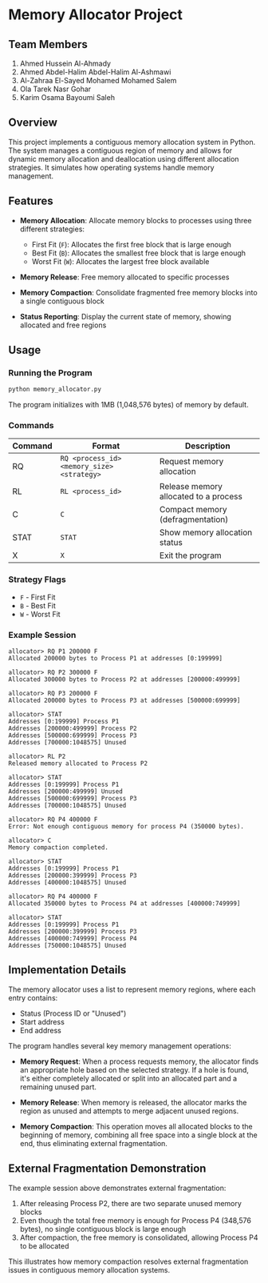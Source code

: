 # Memory Allocator Project

## Team Members
1. Ahmed Hussein Al-Ahmady
2. Ahmed Abdel-Halim Abdel-Halim Al-Ashmawi
3. Al-Zahraa El-Sayed Mohamed Mohamed Salem
4. Ola Tarek Nasr Gohar
5. Karim Osama Bayoumi Saleh

## Overview

This project implements a contiguous memory allocation system in Python. The system manages a contiguous region of memory and allows for dynamic memory allocation and deallocation using different allocation strategies. It simulates how operating systems handle memory management.

## Features

- **Memory Allocation**: Allocate memory blocks to processes using three different strategies:
  - First Fit (`F`): Allocates the first free block that is large enough
  - Best Fit (`B`): Allocates the smallest free block that is large enough
  - Worst Fit (`W`): Allocates the largest free block available

- **Memory Release**: Free memory allocated to specific processes

- **Memory Compaction**: Consolidate fragmented free memory blocks into a single contiguous block

- **Status Reporting**: Display the current state of memory, showing allocated and free regions

## Usage

### Running the Program

```bash
python memory_allocator.py
```

The program initializes with 1MB (1,048,576 bytes) of memory by default.

### Commands

| Command | Format | Description |
|---------|--------|-------------|
| RQ | `RQ <process_id> <memory_size> <strategy>` | Request memory allocation |
| RL | `RL <process_id>` | Release memory allocated to a process |
| C  | `C` | Compact memory (defragmentation) |
| STAT | `STAT` | Show memory allocation status |
| X  | `X` | Exit the program |

### Strategy Flags
- `F` - First Fit
- `B` - Best Fit
- `W` - Worst Fit

### Example Session

```
allocator> RQ P1 200000 F
Allocated 200000 bytes to Process P1 at addresses [0:199999]

allocator> RQ P2 300000 F
Allocated 300000 bytes to Process P2 at addresses [200000:499999]

allocator> RQ P3 200000 F
Allocated 200000 bytes to Process P3 at addresses [500000:699999]

allocator> STAT
Addresses [0:199999] Process P1
Addresses [200000:499999] Process P2
Addresses [500000:699999] Process P3
Addresses [700000:1048575] Unused

allocator> RL P2
Released memory allocated to Process P2

allocator> STAT
Addresses [0:199999] Process P1
Addresses [200000:499999] Unused
Addresses [500000:699999] Process P3
Addresses [700000:1048575] Unused

allocator> RQ P4 400000 F
Error: Not enough contiguous memory for process P4 (350000 bytes).

allocator> C
Memory compaction completed.

allocator> STAT
Addresses [0:199999] Process P1
Addresses [200000:399999] Process P3
Addresses [400000:1048575] Unused

allocator> RQ P4 400000 F
Allocated 350000 bytes to Process P4 at addresses [400000:749999]

allocator> STAT
Addresses [0:199999] Process P1
Addresses [200000:399999] Process P3
Addresses [400000:749999] Process P4
Addresses [750000:1048575] Unused
```

## Implementation Details

The memory allocator uses a list to represent memory regions, where each entry contains:
- Status (Process ID or "Unused")
- Start address
- End address

The program handles several key memory management operations:

- **Memory Request**: When a process requests memory, the allocator finds an appropriate hole based on the selected strategy. If a hole is found, it's either completely allocated or split into an allocated part and a remaining unused part.

- **Memory Release**: When memory is released, the allocator marks the region as unused and attempts to merge adjacent unused regions.

- **Memory Compaction**: This operation moves all allocated blocks to the beginning of memory, combining all free space into a single block at the end, thus eliminating external fragmentation.

## External Fragmentation Demonstration

The example session above demonstrates external fragmentation:
1. After releasing Process P2, there are two separate unused memory blocks
2. Even though the total free memory is enough for Process P4 (348,576 bytes), no single contiguous block is large enough
3. After compaction, the free memory is consolidated, allowing Process P4 to be allocated

This illustrates how memory compaction resolves external fragmentation issues in contiguous memory allocation systems.
